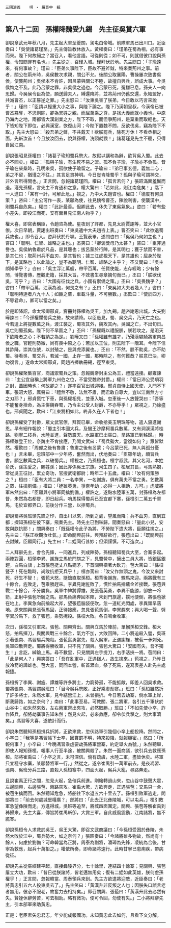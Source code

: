 

`三國演義`　　`明 ‧ 羅貫中　輯`

* * *

## 第八十二回　孫權降魏受九錫　先主征吳賞六軍

卻說章武元年秋八月，先主起大軍至夔關，駕屯白帝城。前隊軍馬已出川口。近臣奏曰：「吳使諸葛瑾至。」先主傳旨教休放入。黃權奏曰：「瑾弟在蜀為相，必有事而來。陛下何故絕之？當召入，看他言語。可從則從；如不可，則就借彼口說與孫權，令知問罪有名也。」先主從之，召瑾入城。瑾拜伏於地。先主問曰：「子瑜遠來，有何事故？」瑾曰：「臣弟久事陛下，臣故不避斧鉞，特來奏荊州之事。前者，關公在荊州時，吳侯數次求親，關公不允。後關公取襄陽，曹操屢次致書吳侯，使襲荊州；吳侯本不肯許，因呂蒙與關公不睦，故擅自興兵，誤成大事。今吳侯悔之不及。此乃呂蒙之罪，非吳侯之過也。今呂蒙已死，冤讎已息。孫夫人一向思歸。今吳侯令臣為使，願送歸夫人，縛還降將，並將荊州仍舊交還，永結盟好，共滅曹丕，以正篡逆之罪。」先主怒曰：「汝東吳害了朕弟，今日敢以巧言來說乎！」瑾曰：「臣請以輕重大小之事，與陛下論之。陛下乃漢朝皇叔，今漢帝已被曹丕篡奪，不思剿除，卻為異姓之親，而屈萬乘之尊，是捨大義而就小義也。中原乃海內之地，兩都皆大漢創業之方，陛下不取，而但爭荊州，是棄重而取輕也。天下皆知陛下即位，必興漢室，恢復山河；今陛下置魏不問，反欲伐吳，竊為陛下不取。」先主大怒曰：「殺吾弟之讎，不共戴天！欲朕罷兵，除死方休！不看丞相之面，先斬汝首！今且放汝回去，說與孫權，洗頸就戮！」諸葛瑾見先主不聽，只得自回江南。

卻說張昭見孫權曰：「諸葛子瑜知蜀兵勢大，故假以講和為辭，欲背吳入蜀。此去必不回矣。」權曰：「孤與子瑜，有生死不易之盟。孤不負子瑜，子瑜亦不負孤。昔子瑜在柴桑時，孔明來吳，孤欲使子瑜留之。子瑜曰：『弟已事玄德，義無二心；弟之不留，猶瑾之不往。』其言足貫神明。今日豈肯降蜀乎？孤與子瑜可謂神交，非外言所得間也。」正言間，忽報諸葛瑾回。權曰：「孤言若何？」張昭滿面羞慚而退。瑾見孫權，言先主不肯通和之意。權大驚曰：「若如此，則江南危矣！」階下一人進曰：「某有一計，可解此危。」視之，乃中大夫趙咨也。權曰：「德度有何良策？」咨曰：「主公可作一表，某願為使，往見魏帝曹丕，陳說利害，使襲漢中，則蜀兵自危矣。」權曰：「此計最善。但卿此去，休失了東吳氣象。」咨曰：「若有些小差失，即投江而死，安有面目見江南人物乎？」

權大喜，即寫表稱臣，令趙咨為使。星夜到了許都，先見太尉賈詡等，並大小官僚。次日早朝，賈詡出班奏曰：「東吳遣中大夫趙咨上表。」曹丕笑曰：「此欲退蜀兵故也。」即令召入。咨拜伏於丹墀。丕覽表畢，遂問咨曰：「吳侯乃何如主也？」咨曰：「聰明、仁智、雄略之主也。」丕笑曰：「卿褒獎毋乃太甚？」咨曰：「臣非過譽也。吳侯納魯肅於凡品，是其聰也；拔呂蒙於行陣，是其明也；獲于禁而不害，是其仁也；取荊州兵不血刃，是其智也；據三江虎視天下，是其雄也；屈身於陛下，是其略也：以此論之，豈不為聰明、仁智、雄略之主乎？」丕又問曰：「吳主頗知學乎？」咨曰：「吳主浮江萬艘，帶甲百萬，任賢使能，志存經略；少有餘閒，博覽書傳，歷觀史籍，採其大旨，不效書生尋章摘句而已。」丕曰：「朕欲伐吳，可乎？」咨曰：「大國有征伐之兵，小國有禦備之策。」丕曰：「吳畏魏乎？」咨曰：「帶甲百萬，江漢為池，何畏之有？」丕曰：「東吳如大夫者幾人？」咨曰：「聰明特達者八九十人；如臣之輩，車載斗量，不可勝數。」丕歎曰：『使於四方，不辱君命』，卿可以當之矣。」

於是即降詔，命太常卿邢貞，齎冊封孫權為吳王，加九錫。趙咨謝恩出城。大夫劉曄諫曰：「今孫權懼蜀兵之勢，故來請降。以臣愚見，蜀、吳交兵，乃天亡之也。今若遣上將提數萬之兵，渡江襲之，蜀攻其外，魏攻其內，吳國之亡，不出旬日。吳亡則蜀孤矣。陛下何不早圖之？」丕曰：「孫權既以禮服朕，朕若攻之，是沮天下欲降者之心；不若納之為是。」劉曄又曰：「孫權雖有雄才，乃殘漢驃騎將軍南昌侯之職。官輕則勢微，尚有畏中原之心；若加以王位，則去陛下一階耳。今陛下信其詐降，崇其位號，以封殖之，是與虎添翼也。」丕曰：「不然。朕不助吳，亦不助蜀。待看吳、蜀交兵，若滅一國，止存一國，那時除之，有何難哉？朕意已決，卿勿復言。」遂命太常卿邢貞，同趙咨捧執冊錫，徑至東吳。

卻說孫權聚集百官，商議禦蜀兵之策。忽報魏帝封主公為王，禮當遠接。顧雍諫曰：「主公宜自稱上將軍九州伯之位，不當受魏帝封爵。」權曰：「當日沛公受項羽之封，蓋因時也；何故卻之？」遂率百官出城迎接。邢貞自恃上國天使，入門不下車。張昭大怒，厲聲曰：「禮無不敬，法無不肅，而君敢自尊大，豈以江南無方寸之刃耶？」邢貞慌忙下車，與孫權相見，並車入城。忽車後一人放聲哭曰：「吾等不能奮身捨命，為主併魏吞蜀，乃令主公受人封爵，不亦辱乎！」眾視之，乃徐盛也。邢貞聞之，歎曰：「江東將相如此，終非久在人下者也！」

卻說孫權受了封爵，眾文武官僚，拜賀已畢，命收拾美玉明珠等物，遣人齎進謝恩。早有細作報說：「蜀主引本國大兵，及蠻王沙摩柯番兵數萬，又有洞溪漢將桂路、劉寧二枝兵，水陸並進，聲勢震天。水路軍已出巫口，旱路軍已到秭歸。」時孫權雖登王位，奈魏主不肯接應，乃問文武曰：「蜀兵勢大，當復如何？」眾皆默然。權歎曰：「周郎之後有魯肅；魯肅之後有呂蒙；今呂蒙已死，無人與孤分憂也！」言未畢，忽班部中一少年將，奮然而出，伏地奏曰：「臣雖年幼，頗習兵書。願乞數萬之兵，以破蜀兵。」權視之，乃孫桓也。桓字叔武，其父名河，本姓俞氏，孫策愛之，賜姓孫；因此亦係吳王宗族。河生四子。桓居其長，弓馬熟嫺，常從吳王征討，累立奇功，官授武衛都尉；時年二十五歲。權曰：「汝有何策勝之？」桓曰：「臣有大將二員：一名李異，一名謝旌，俱有萬夫不當之勇。乞數萬之眾，往擒劉備。」權曰：「姪雖英勇，爭奈年幼；必得一人相助，方可。」虎威將軍朱然出曰：「臣願與小將軍同擒劉備。」權許之，遂點水陸軍五萬，封孫桓為左都督，朱然為右都督，即日起兵。哨馬探得蜀兵已至宜都下寨，孫桓引二萬五千軍馬，屯於宜都界口，前後分作三營，以拒蜀兵。　

卻說蜀將吳班領先鋒之印，自出川以來，所到之處，望風而降；兵不血刃，直到宜都；探知孫桓在彼下寨，飛奏先主。時先主已到秭歸，聞奏怒曰：「量此小兒，安敢與朕抗耶！」關興奏曰：「既孫權令此子為將，不勞陛下遣大將，臣願往擒之。」先主曰：「朕正欲觀汝壯氣。」即命關興前往。興拜辭欲行，張苞出曰：「既關興前去討賊，臣願同行。」先主曰：「二姪同行甚妙；但須謹慎，不可造次。」

二人拜辭先主，會合先鋒，一同進兵，列成陣勢。孫桓聽知蜀兵大至，合寨多起。兩陣對圓，桓領李異、謝旌立馬於門旗之下，見蜀營中，擁出二員大將，皆銀盔銀鎧，白馬白旗﹔上首張苞挺丈八點鋼矛，下首關興橫著大砍刀。苞大罵曰：「孫桓豎子！死在臨時，尚敢抗拒天兵乎！」桓亦罵曰：「汝父作無頭之鬼，今汝又來討死，好生不智！」張苞大怒，挺鎗直取孫桓。桓背後謝旌，驟馬來迎。兩將戰有三十餘合，旌敗走，苞乘勝趕來。李異見謝旌敗了，慌忙拍馬掄蘸金斧接戰。張苞與戰二十餘合，不分勝負。吳軍中裨將譚雄，見張苞英勇，李異不能勝，卻放一冷箭，正射中張苞所騎之馬。那馬負痛奔回本陣，未到門旗邊，撲地便倒，將張苞掀在地上。李異急向前掄起大斧，望張苞腦袋便砍。忽一道紅光閃處，李異頭早落地。原來關興見張苞馬回，正待接應，忽見張苞馬倒，李異趕來；興大喝一聲，劈李異於馬下，救了張苞，乘勢掩殺。孫桓大敗。各自鳴金收軍。

次日，孫桓又引軍來。張苞、關興齊出。關興立馬於陣前，單搦孫桓交鋒。桓大怒，拍馬揮刀，與關興戰三十餘合，氣力不加，大敗回陣。二小將追殺入營，吳班引著張南、馮習驅兵掩殺。張苞奮勇當先，殺入吳軍，正遇謝旌，被苞一矛刺死。吳軍四散奔走。蜀將得勝收軍，只不見了關興。張苞大驚曰：「安國有失，吾不獨生！」言訖，綽鎗上馬。尋不數里，只見關興左手提刀，右手活挾一將。苞問曰：「此是何人？」興笑答曰：「吾在亂軍中，正遇讎人，故生擒來。」苞視之，乃昨日放冷箭的譚雄也。苞大喜，同回本營，斬首瀝血，祭了死馬，遂寫表差人赴先主處報捷。

孫桓折了李異、謝旌、譚雄等許多將士，力窮勢孤，不能抵敵，即差人回吳求救。蜀將張南、馮習謂吳班曰：「目今吳兵勢敗，正好乘虛劫寨。」班曰：「孫桓雖然折了許多將士，朱然水軍，見今結營江上，未曾損折。今日若去劫寨，倘水軍上岸，斷我歸路，如之奈何？」南曰：「此事至易。可教關、張二將軍，各引五千軍伏於山谷中；如朱然來救，左右兩軍齊出夾攻，必然取勝。」班曰：「不如先使小卒，詐作降兵，卻將劫寨事告知朱然；然見火起，必來救應，卻令伏兵擊之，則大事濟矣。」馮習等大喜，遂依計而行。　

卻說朱然聽知孫桓損兵折將，正欲來救，忽伏路軍引幾個小卒上船投降。然問之，小卒曰：「我等是馮習帳下士卒，因賞罰不明，特來投降，就報機密。」然曰：「所報何事？」小卒曰：「今晚馮習乘虛要劫孫將軍營寨，約定舉火為號。」朱然聽畢，即使人報知孫桓。報事人行至半途，被關興殺了。朱然一面商議，欲引兵去救應孫桓。部將崔禹曰：「小卒之言，未可深信。倘有疏虞，水陸二軍，盡皆休矣。將軍只宜穩守水寨，某願替將軍一行。」然從之，遂令崔禹引一萬軍前去。是夜馮習、張南、吳班分兵三路，直殺入孫桓寨中，四面火起，吳兵大亂，尋路奔走。

且說崔禹正行之間，忽見火起，急催兵前進。剛纔轉過山來，忽山谷中鼓聲大震，左邊關興，右邊張苞，兩路夾攻。崔禹大驚，方欲奔走，正遇張苞；交馬只一合，被苞生擒而回。朱然聽知危急，將船往下水退五六十里去了。孫桓引敗軍逃走，問部將曰：「前去何處城堅糧廣？」部將曰：「此去正北彝陵城，可以屯兵。」桓引敗軍急望彝陵而走。方進得城，吳班等追至，將城四面圍定。關興、張苞等解崔禹到秭歸來。先主大喜，傳旨將崔禹斬卻，大賞三軍。自此威風震動，江南諸將，無不膽寒。

卻說孫桓令人求救於吳王，吳王大驚，即召文武商議曰：「今孫桓受困於彝陵，朱然大敗於江中，蜀兵勢大，如之奈何？」張昭奏曰：「今諸將雖多物故，然尚有十餘人，何慮於劉備？可命韓當為正將，周泰為副將，潘璋為先鋒，凌統為合後，甘寧為救應，起兵十萬拒之。」權依所奏，即命諸將速行。此時甘寧已患痢疾，帶病從征。　

卻說先主從巫峽建平起，直接彝陵界分，七十餘里，連結四十餘寨；見關興、張苞屢立大功，歎曰：「昔日從朕諸將，皆老邁無用矣；復有二姪如此英雄，朕何慮孫權乎！」正言間，忽報韓當、周泰領兵來到。先主方欲遣將迎敵，近臣奏曰：「老將黃忠引五六人投東吳去了。」先主笑曰：「黃漢升非反叛之人也；因朕失口誤言老者無用，彼必不服老，故奮力去相持矣。」即召關興、張苞曰：「黃漢升此去必然有失。賢姪休辭勞苦，可去相助。略有微功，便可令回，勿使有失。」二小將拜辭先主，引本部軍來助黃忠。

正是：老臣素矢忠君志，年少能成報國功。未知黃忠此去如何，且看下文分解。

* * *


